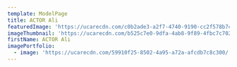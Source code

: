 ```yaml
---
template: ModelPage
title: ACTOR Ali
featuredImage: 'https://ucarecdn.com/c0b2ade3-a2f7-4740-9190-cc2f578b7c98/'
imageThumbnail: 'https://ucarecdn.com/b525c7e0-9dfa-4ab8-9f89-4fbc7c7023e1/'
firstName: ACTOR Ali
imagePortfolio:
  - image: 'https://ucarecdn.com/59910f25-8502-4a95-a72a-afcdb7c8c300/'
---
```


